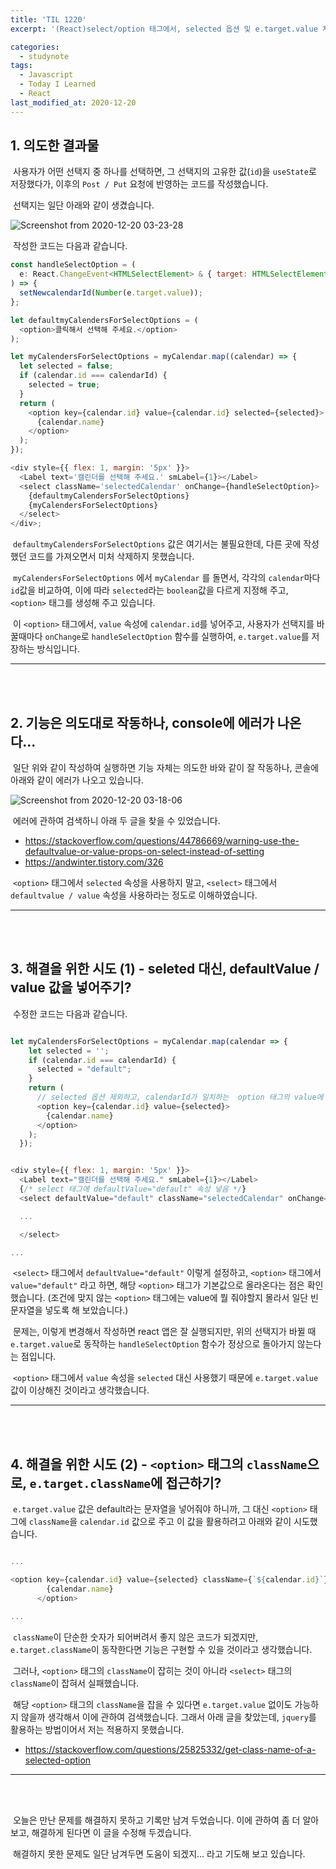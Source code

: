 ```yaml
---
title: 'TIL 1220'
excerpt: '(React)select/option 태그에서, selected 옵션 및 e.target.value 처리하기 (미해결)'

categories:
  - studynote
tags:
  - Javascript
  - Today I Learned
  - React
last_modified_at: 2020-12-20
---
```


## 1. 의도한 결과물

&nbsp;사용자가 어떤 선택지 중 하나를 선택하면, 그 선택지의 고유한 값(`id`)을 `useState`로 저장했다가, 이후의 `Post / Put` 요청에 반영하는 코드를 작성했습니다.

&nbsp;선택지는 일단 아래와 같이 생겼습니다.

![Screenshot from 2020-12-20 03-23-28](https://user-images.githubusercontent.com/47794257/102696739-b927d600-4273-11eb-8ced-9b7c060a10ff.png)

&nbsp;작성한 코드는 다음과 같습니다.

```javascript
const handleSelectOption = (
  e: React.ChangeEvent<HTMLSelectElement> & { target: HTMLSelectElement }
) => {
  setNewcalendarId(Number(e.target.value));
};

let defaultmyCalendersForSelectOptions = (
  <option>클릭해서 선택해 주세요.</option>
);

let myCalendersForSelectOptions = myCalendar.map((calendar) => {
  let selected = false;
  if (calendar.id === calendarId) {
    selected = true;
  }
  return (
    <option key={calendar.id} value={calendar.id} selected={selected}>
      {calendar.name}
    </option>
  );
});

<div style={{ flex: 1, margin: '5px' }}>
  <Label text='캘린더를 선택해 주세요.' smLabel={1}></Label>
  <select className='selectedCalendar' onChange={handleSelectOption}>
    {defaultmyCalendersForSelectOptions}
    {myCalendersForSelectOptions}
  </select>
</div>;
```

&nbsp;`defaultmyCalendersForSelectOptions` 값은 여기서는 불필요한데, 다른 곳에 작성했던 코드를 가져오면서 미처 삭제하지 못했습니다.

&nbsp;`myCalendersForSelectOptions` 에서 `myCalendar` 를 돌면서, 각각의 `calendar`마다 `id`값을 비교하여,
이에 따라 `selected`라는 `boolean`값을 다르게 지정해 주고, `<option>` 태그를 생성해 주고 있습니다.

&nbsp;이 `<option>` 태그에서, `value` 속성에 `calendar.id`를 넣어주고, 사용자가 선택지를 바꿀때마다 `onChange`로 `handleSelectOption` 함수를 실행하여, `e.target.value`를 저장하는 방식입니다.

---

<br>
<br>

## 2. 기능은 의도대로 작동하나, console에 에러가 나온다...

&nbsp;일단 위와 같이 작성하여 실행하면 기능 자체는 의도한 바와 같이 잘 작동하나, 콘솔에 아래와 같이 에러가 나오고 있습니다.

![Screenshot from 2020-12-20 03-18-06](https://user-images.githubusercontent.com/47794257/102696855-d14c2500-4274-11eb-8d75-19ef41769ec3.png)

&nbsp;에러에 관하여 검색하니 아래 두 글을 찾을 수 있었습니다.

- https://stackoverflow.com/questions/44786669/warning-use-the-defaultvalue-or-value-props-on-select-instead-of-setting
- https://andwinter.tistory.com/326

&nbsp;`<option>` 태그에서 `selected` 속성을 사용하지 말고, `<select>` 태그에서 `defaultvalue / value` 속성을 사용하라는 정도로 이해하였습니다.

---

<br>
<br>

## 3. 해결을 위한 시도 (1) - seleted 대신, defaultValue / value 값을 넣어주기?

&nbsp;수정한 코드는 다음과 같습니다.

```javascript

let myCalendersForSelectOptions = myCalendar.map(calendar => {
    let selected = '';
    if (calendar.id === calendarId) {
      selected = "default";
    }
    return (
      // selected 옵션 제외하고, calendarId가 일치하는  option 태그의 value에 "default" 넣음
      <option key={calendar.id} value={selected}>
        {calendar.name}
      </option>
    );
  });


<div style={{ flex: 1, margin: '5px' }}>
  <Label text="캘린더를 선택해 주세요." smLabel={1}></Label>
  {/* select 태그에 defaultValue="default" 속성 넣음 */}
  <select defaultValue="default" className="selectedCalendar" onChange={handleSelectOption}>

  ...

  </select>

...

```

&nbsp;`<select>` 태그에서 `defaultValue="default"` 이렇게 설정하고, `<option>` 태그에서 `value="default"` 라고 하면, 해당 `<option>` 태그가 기본값으로 올라온다는 점은 확인했습니다. (조건에 맞지 않는 `<option>` 태그에는 value에 뭘 줘야할지 몰라서 일단 빈 문자열을 넣도록 해 보았습니다.)

&nbsp;문제는, 이렇게 변경해서 작성하면 react 앱은 잘 실행되지만, 위의 선택지가 바뀔 때 `e.target.value`로 동작하는 `handleSelectOption` 함수가 정상으로 돌아가지 않는다는 점입니다.

&nbsp;`<option>` 태그에서 `value` 속성을 `selected` 대신 사용했기 때문에 `e.target.value` 값이 이상해진 것이라고 생각했습니다.

---

<br>
<br>

## 4. 해결을 위한 시도 (2) - `<option>` 태그의 `className`으로, `e.target.className`에 접근하기?

&nbsp;`e.target.value` 값은 default라는 문자열을 넣어줘야 하니까, 그 대신 `<option>` 태그에 `className`을 `calendar.id` 값으로 주고 이 값을 활용하려고 아래와 같이 시도했습니다.

```javascript

...

<option key={calendar.id} value={selected} className={`${calendar.id}`}>
        {calendar.name}
      </option>

...

```

&nbsp;`className`이 단순한 숫자가 되어버려서 좋지 않은 코드가 되겠지만, `e.target.className`이 동작한다면 기능은 구현할 수 있을 것이라고 생각했습니다.

&nbsp;그러나, `<option>` 태그의 `className`이 잡히는 것이 아니라 `<select>` 태그의 `className`이 잡혀서 실패했습니다.

&nbsp;해당 `<option>` 태그의 `className`을 잡을 수 있다면 `e.target.value` 없이도 가능하지 않을까 생각해서 이에 관하여 검색했습니다. 그래서 아래 글을 찾았는데, `jquery`를 활용하는 방법이어서 저는 적용하지 못했습니다.

- https://stackoverflow.com/questions/25825332/get-class-name-of-a-selected-option

---

<br>
<br>

&nbsp;오늘은 만난 문제를 해결하지 못하고 기록만 남겨 두었습니다. 이에 관하여 좀 더 알아보고, 해결하게 된다면 이 글을 수정해 두겠습니다.

&nbsp;해결하지 못한 문제도 일단 남겨두면 도움이 되겠지... 라고 기도해 보고 있습니다.
